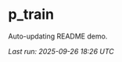 # p_train

Auto-updating README demo.

<!--START_SECTION:status-->
_Last run: 2025-09-26 18:26 UTC_
<!--END_SECTION:status-->




















































































































































































































































































































































































































































































































































































































































































































































































































































































